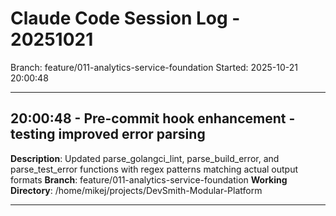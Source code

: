 # Claude Code Session Log - 20251021
Branch: feature/011-analytics-service-foundation
Started: 2025-10-21 20:00:48

---

## 20:00:48 - Pre-commit hook enhancement - testing improved error parsing

**Description**: Updated parse_golangci_lint, parse_build_error, and parse_test_error functions with regex patterns matching actual output formats
**Branch**: feature/011-analytics-service-foundation
**Working Directory**: /home/mikej/projects/DevSmith-Modular-Platform

---

